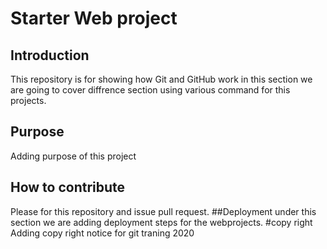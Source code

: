 # Starter Web project
## Introduction
This repository is for showing how Git and GitHub work
in this section we are going to cover diffrence section
using various command for this projects.
## Purpose
Adding purpose of this project
## How to contribute
Please for this repository and issue pull request.
##Deployment
under this section we are adding deployment steps for the webprojects.
#copy right
Adding copy right notice for git traning 2020

